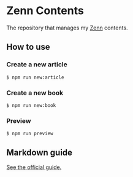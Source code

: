 # Zenn Contents

The repository that manages my [Zenn](https://zenn.dev) contents.

## How to use

### Create a new article

```console
$ npm run new:article
```

### Create a new book

```console
$ npm run new:book
```

### Preview

```console
$ npm run preview
```

## Markdown guide

[See the official guide.](https://zenn.dev/zenn/articles/markdown-guide)
